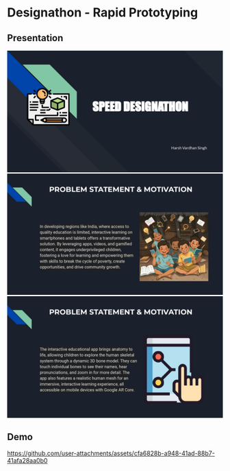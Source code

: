 # Designathon - Rapid Prototyping

## Presentation
![](Presentation/SPEED_DESIGNATHON_0001.jpg)
![](Presentation/SPEED_DESIGNATHON_0002.jpg)
![](Presentation/SPEED_DESIGNATHON_0003.jpg)

## Demo
https://github.com/user-attachments/assets/cfa6828b-a948-41ad-88b7-41afa28aa0b0
